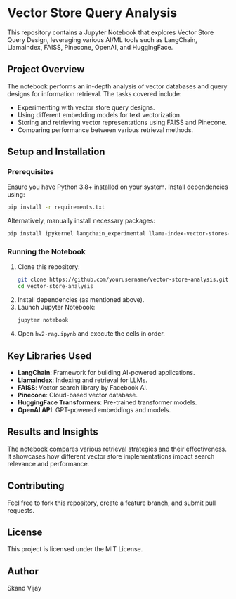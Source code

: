 # Vector Store Query Analysis

This repository contains a Jupyter Notebook that explores Vector Store Query Design, leveraging various AI/ML tools such as LangChain, LlamaIndex, FAISS, Pinecone, OpenAI, and HuggingFace.

## Project Overview
The notebook performs an in-depth analysis of vector databases and query designs for information retrieval. The tasks covered include:
- Experimenting with vector store query designs.
- Using different embedding models for text vectorization.
- Storing and retrieving vector representations using FAISS and Pinecone.
- Comparing performance between various retrieval methods.

## Setup and Installation

### Prerequisites
Ensure you have Python 3.8+ installed on your system. Install dependencies using:

```sh
pip install -r requirements.txt
```

Alternatively, manually install necessary packages:

```sh
pip install ipykernel langchain_experimental llama-index-vector-stores-pinecone ipykernel PyMuPDF pinecone-client pypdf faiss-cpu langchain_community transformers sentence_transformers
```

### Running the Notebook
1. Clone this repository:
   ```sh
   git clone https://github.com/yourusername/vector-store-analysis.git
   cd vector-store-analysis
   ```
2. Install dependencies (as mentioned above).
3. Launch Jupyter Notebook:
   ```sh
   jupyter notebook
   ```
4. Open `hw2-rag.ipynb` and execute the cells in order.

## Key Libraries Used
- **LangChain**: Framework for building AI-powered applications.
- **LlamaIndex**: Indexing and retrieval for LLMs.
- **FAISS**: Vector search library by Facebook AI.
- **Pinecone**: Cloud-based vector database.
- **HuggingFace Transformers**: Pre-trained transformer models.
- **OpenAI API**: GPT-powered embeddings and models.

## Results and Insights
The notebook compares various retrieval strategies and their effectiveness. It showcases how different vector store implementations impact search relevance and performance.

## Contributing
Feel free to fork this repository, create a feature branch, and submit pull requests.

## License
This project is licensed under the MIT License.

## Author
Skand Vijay
